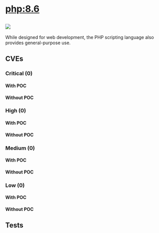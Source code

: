 # [php:8.6](https://hub.docker.com/_/php?tab=tags)
![](https://img.shields.io/static/v1?label=tag&message=8.6&color=blue)
---
<p>
While designed for web development, the PHP scripting language also provides general-purpose use.
</p>

## CVEs
### Critical (0)
#### With POC

#### Without POC


### High (0)
#### With POC

#### Without POC


### Medium (0)
#### With POC

#### Without POC


### Low (0)
#### With POC

#### Without POC


## Tests
